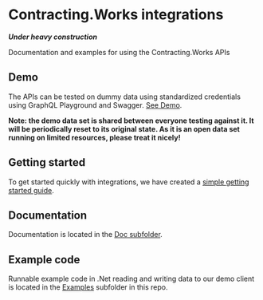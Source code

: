 # Contracting.Works integrations

***Under heavy construction***

Documentation and examples for using the Contracting.Works APIs

## Demo

The APIs can be tested on dummy data using standardized credentials using GraphQL Playground and Swagger. [See Demo](Demo.md).

**Note: the demo data set is shared between everyone testing against it. It will be periodically reset to its original state. As it is an open data set running on limited resources, please treat it nicely!**

## Getting started

To get started quickly with integrations, we have created a [simple getting started guide](Getting%20started.md).

## Documentation

Documentation is located in the [Doc subfolder](Doc).

## Example code

Runnable example code in .Net reading and writing data to our demo client is located in the [Examples](Examples) subfolder in this repo.



